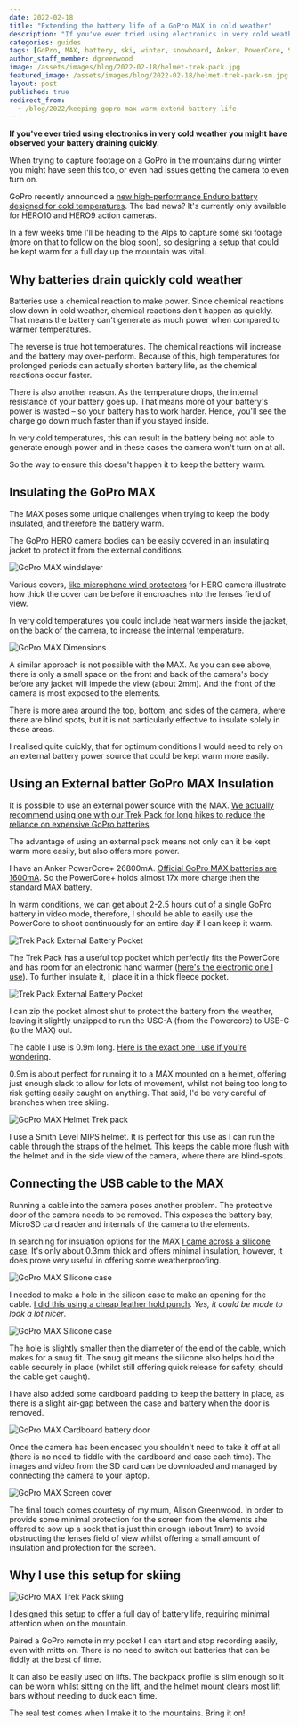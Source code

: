 ```yaml
---
date: 2022-02-18
title: "Extending the battery life of a GoPro MAX in cold weather"
description: "If you've ever tried using electronics in very cold weather you might have observed your battery draining quickly."
categories: guides
tags: [GoPro, MAX, battery, ski, winter, snowboard, Anker, PowerCore, Smith]
author_staff_member: dgreenwood
image: /assets/images/blog/2022-02-18/helmet-trek-pack.jpg
featured_image: /assets/images/blog/2022-02-18/helmet-trek-pack-sm.jpg
layout: post
published: true
redirect_from:
  - /blog/2022/keeping-gopro-max-warm-extend-battery-life
---
```


**If you've ever tried using electronics in very cold weather you might have observed your battery draining quickly.**

When trying to capture footage on a GoPro in the mountains during winter you might have seen this too, or even had issues getting the camera to even turn on.

GoPro recently announced a [new high-performance Enduro battery designed for cold temperatures](https://gopro.com/en/us/shop/mounts-accessories/enduro-extended-cold-weather-battery/ADBAT-011-WS.html). The bad news? It's currently only available for HERO10 and HERO9 action cameras.

In a few weeks time I'll be heading to the Alps to capture some ski footage (more on that to follow on the blog soon), so designing a setup that could be kept warm for a full day up the mountain was vital.

## Why batteries drain quickly cold weather

Batteries use a chemical reaction to make power. Since chemical reactions slow down in cold weather, chemical reactions don't happen as quickly. That means the battery can't generate as much power when compared to warmer temperatures.

The reverse is true hot temperatures. The chemical reactions will increase and the battery may over-perform.  Because of this, high temperatures for prolonged periods can actually shorten battery life, as the chemical reactions occur faster.
 
There is also another reason. As the temperature drops, the internal resistance of your battery goes up. That means more of your battery's power is wasted – so your battery has to work harder. Hence, you'll see the charge go down much faster than if you stayed inside.

In very cold temperatures, this can result in the battery being not able to generate enough power and in these cases the camera won't turn on at all.

So the way to ensure this doesn't happen it to keep the battery warm.

## Insulating the GoPro MAX

The MAX poses some unique challenges when trying to keep the body insulated, and therefore the battery warm.

The GoPro HERO camera bodies can be easily covered in an insulating jacket to protect it from the external conditions.

<img class="img-fluid" src="/assets/images/blog/2022-02-18/gopro-max-windslayer.jpg" alt="GoPro MAX windslayer" title="GoPro MAX windslayer" />

Various covers, [like microphone wind protectors](https://www.amazon.co.uk/Windslayer-Reduction-Sponge-Muffler-Housing/dp/B08PTRBZ91?th=1) for HERO camera illustrate how thick the cover can be before it encroaches into the lenses field of view.

In very cold temperatures you could include heat warmers inside the jacket, on the back of the camera, to increase the internal temperature.

<img class="img-fluid" src="/assets/images/blog/2022-02-18/gopro-max-dimensions.jpeg" alt="GoPro MAX Dimensions" title="GoPro MAX Dimensions" />

A similar approach is not possible with the MAX. As you can see above, there is only a small space on the front and back of the camera's body before any jacket will impede the view (about 2mm). And the front of the camera is most exposed to the elements.

There is more area around the top, bottom, and sides of the camera, where there are blind spots, but it is not particularly effective to insulate solely in these areas.

I realised quite quickly, that for optimum conditions I would need to rely on an external battery power source that could be kept warm more easily.

## Using an External batter GoPro MAX Insulation

It is possible to use an external power source with the MAX. [We actually recommend using one with our Trek Pack for long hikes to reduce the reliance on expensive GoPro batteries](/trek-pack/).

The advantage of using an external pack means not only can it be kept warm more easily, but also offers more power.

I have an Anker PowerCore+ 26800mA. [Official GoPro MAX batteries are 1600mA](https://gopro.com/en/gb/shop/mounts-accessories/max-rechargeable-battery/ACBAT-001.html). So the PowerCore+ holds almost 17x more charge then the standard MAX battery.

In warm conditions, we can get about 2-2.5 hours out of a single GoPro battery in video mode, therefore, I should be able to easily use the PowerCore to shoot continuously for an entire day if I can keep it warm.

<img class="img-fluid" src="/assets/images/blog/2022-02-18/trek-pack-top-pocket-battery.jpg" alt="Trek Pack External Battery Pocket" title="Trek Pack External Battery Pocket" />

The Trek Pack has a useful top pocket which perfectly fits the PowerCore and has room for an electronic hand warmer ([here's the electronic one I use](https://www.amazon.co.uk/gp/product/B08HQQJ4WM)). To further insulate it, I place it in a thick fleece pocket.

<img class="img-fluid" src="/assets/images/blog/2022-02-18/gopro-trek-pack-battery-secure.jpg" alt="Trek Pack External Battery Pocket" title="Trek Pack External Battery Pocket" />

I can zip the pocket almost shut to protect the battery from the weather, leaving it slightly unzipped to run the USC-A (from the Powercore) to USB-C (to the MAX) out.

The cable I use is 0.9m long. [Here is the exact one I use if you're wondering](https://www.amazon.co.uk/gp/product/B07DD5YHMH/).

0.9m is about perfect for running it to a MAX mounted on a helmet, offering just enough slack to allow for lots of movement, whilst not being too long to risk getting easily caught on anything. That said, I'd be very careful of branches when tree skiing.

<img class="img-fluid" src="/assets/images/blog/2022-02-18/helmet-trek-pack.jpg" alt="GoPro MAX Helmet Trek pack" title="GoPro MAX Helmet Trek pack" />

I use a Smith Level MIPS helmet. It is perfect for this use as I can run the cable through the straps of the helmet. This keeps the cable more flush with the helmet and in the side view of the camera, where there are blind-spots.

## Connecting the USB cable to the MAX

Running a cable into the camera poses another problem. The protective door of the camera needs to be removed. This exposes the battery bay, MicroSD card reader and internals of the camera to the elements.

In searching for insulation options for the MAX [I came across a silicone case](https://www.ebay.co.uk/itm/293976420452). It's only about 0.3mm thick and offers minimal insulation, however, it does prove very useful in offering some weatherproofing.

<img class="img-fluid" src="/assets/images/blog/2022-02-18/gopro-max-silicone-case-usb-c-hole.jpg" alt="GoPro MAX Silicone case" title="GoPro MAX Silicone case" />

I needed to make a hole in the silicon case to make an opening for the cable. [I did this using a cheap leather hold punch](https://www.amazon.co.uk/gp/product/B00SQ99NW8). _Yes, it could be made to look a lot nicer_.

<img class="img-fluid" src="/assets/images/blog/2022-02-18/gopro-max-silicone-case-usb-c-hole.jpg-connected.jpg" alt="GoPro MAX Silicone case" title="GoPro MAX Silicone case" />

The hole is slightly smaller then the diameter of the end of the cable, which makes for a snug fit. The snug git means the silicone also helps hold the cable securely in place (whilst still offering quick release for safety, should the cable get caught).

I have also added some cardboard padding to keep the battery in place, as there is a slight air-gap between the case and battery when the door is removed.

<img class="img-fluid" src="/assets/images/blog/2022-02-18/gopro-max-cardboard-padding.jpg" alt="GoPro MAX Cardboard battery door" title="GoPro MAX Cardboard battery door" />

Once the camera has been encased you shouldn't need to take it off at all (there is no need to fiddle with the cardboard and case each time). The images and video from the SD card can be downloaded and managed by connecting the camera to your laptop.

<img class="img-fluid" src="/assets/images/blog/2022-02-18/gopro-max-sock.jpg" alt="GoPro MAX Screen cover" title="GoPro MAX Screen cover" />

The final touch comes courtesy of my mum, Alison Greenwood. In order to provide some minimal protection for the screen from the elements she offered to sow up a sock that is just thin enough (about 1mm) to avoid obstructing the lenses field of view whilst offering a small amount of insulation and protection for the screen.

## Why I use this setup for skiing

<img class="img-fluid" src="/assets/images/blog/2022-02-18/full-helmet-trek-pack.jpg" alt="GoPro MAX Trek Pack skiing" title="GoPro MAX Trek Pack skiing" />

I designed this setup to offer a full day of battery life, requiring minimal attention when on the mountain.

Paired a GoPro remote in my pocket I can start and stop recording easily, even with mitts on. There is no need to switch out batteries that can be fiddly at the best of time.

It can also be easily used on lifts. The backpack profile is slim enough so it can be worn whilst sitting on the lift, and the helmet mount clears most lift bars without needing to duck each time.

The real test comes when I make it to the mountains. Bring it on!
